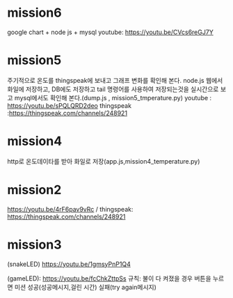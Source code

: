 



# mission6
google chart + node js + mysql 
	youtube: https://youtu.be/CVcs6reGJ7Y


# mission5 
주기적으로 온도를 thingspeak에 보내고 그래프 변화를 확인해 본다. node.js 웹에서 화일에 저장하고,
	DB에도 저장하고 tail 명령어를 사용하여 저장되는것을 실시간으로 보고 mysql에서도 확인해 본다.(dump.js , mission5_tmperature.py)
	youtube : https://youtu.be/sPQLQRD2deo
	thingspeak :https://thingspeak.com/channels/248921

# mission4
http로 온도데이타를 받아 화일로 저장(app.js,mission4_temperature.py)


# mission2
https://youtu.be/4rF6pav9vRc   /   thingspeak:	https://thingspeak.com/channels/248921

# mission3
(snakeLED)
	https://youtu.be/1gmsyPnP1Q4

(gameLED):
	https://youtu.be/fcChkZttpSs
규칙: 불이 다 켜졌을 경우 버튼을 누르면 미션 성공(성공메시지,걸린 시간)
      실패(try again메시지)

